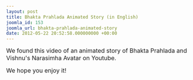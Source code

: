 ```yaml
---
layout: post
title: Bhakta Prahlada Animated Story (in English)
joomla_id: 153
joomla_url: bhakta-prahlada-animated-story
date: 2012-05-22 20:52:58.000000000 +00:00
---
```

<p><span style="font-size: 12pt;">We found this video of an animated story of Bhakta Prahlada and Vishnu's Narasimha Avatar on Youtube.</span></p>
<p><span style="font-size: 12pt;">We hope you enjoy it!&nbsp;</span></p>
<p><span style="font-size: 12pt;">&nbsp;</span></p>
<p><object style="height: 390px; width: 640px;" data="http://www.youtube.com/v/LB_xcWglMlg?version=3&amp;feature=player_detailpage" width="640px" height="390px" type="application/x-shockwave-flash"><param name="movie" value="http://www.youtube.com/v/LB_xcWglMlg?version=3&amp;feature=player_detailpage" /><param name="allowFullScreen" value="true" /><param name="allowScriptAccess" value="always" /></object></p>
